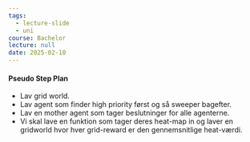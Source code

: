 ```yaml
---
tags:
  - lecture-slide
  - uni
course: Bachelor
lecture: null
date: 2025-02-10
---
```


#### Pseudo Step Plan
* Lav grid world.
* Lav agent som finder high priority først og så sweeper bagefter.
* Lav en mother agent som tager beslutninger for alle agenterne.
* Vi skal lave en funktion som tager deres heat-map in og laver en gridworld hvor hver grid-reward er den gennemsnitlige heat-værdi.

